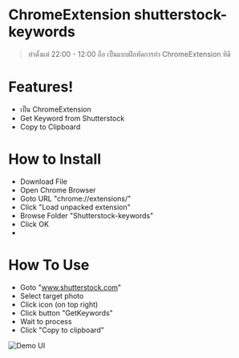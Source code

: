 # ChromeExtension shutterstock-keywords

> ทำตั้งแต่ 22:00 - 12:00
> ถือ เป็นแบบฝึกหัดการทำ ChromeExtension ทีดี

# Features!
  - เป็น ChromeExtension
  - Get Keyword from Shutterstock
  - Copy to Clipboard

# How to Install
- Download File
- Open Chrome Browser
- Goto URL "chrome://extensions/"
- Click "Load unpacked extension"
- Browse Folder "Shutterstock-keywords"
- Click OK
- 
# How To Use
- Goto  "www.shutterstock.com"
- Select target photo
- Click icon (on top right)
- Click button "GetKeywords"
- Wait to process
- Click "Copy to clipboard"

![Demo UI](https://user-images.githubusercontent.com/24679901/30606631-81e1d3d2-9d9c-11e7-9beb-01176f604f5e.png)

